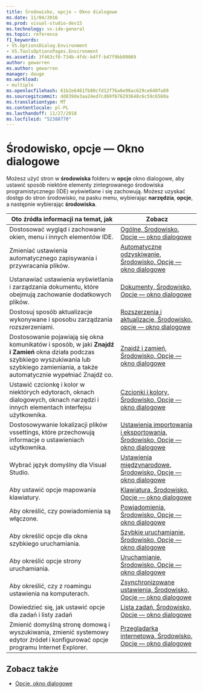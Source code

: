 ```yaml
---
title: Środowisko, opcje — Okno dialogowe
ms.date: 11/04/2016
ms.prod: visual-studio-dev15
ms.technology: vs-ide-general
ms.topic: reference
f1_keywords:
- VS.OptionsDialog.Environment
- VS.ToolsOptionsPages.Environment
ms.assetid: 3f463cf0-734b-4fdc-b4ff-b47f9bb99069
author: gewarren
ms.author: gewarren
manager: douge
ms.workload:
- multiple
ms.openlocfilehash: 61b2e6461fb80cfd12f76a6e96ac629ce640fa89
ms.sourcegitcommit: dd839de3aa24ed7cd69f676293648c6c59c6560a
ms.translationtype: MT
ms.contentlocale: pl-PL
ms.lasthandoff: 11/27/2018
ms.locfileid: "52388770"
---
```

# <a name="environment-options-dialog-box"></a>Środowisko, opcje — Okno dialogowe

Możesz użyć stron w **środowiska** folderu w **opcje** okno dialogowe, aby ustawić sposób niektóre elementy zintegrowanego środowiska programistycznego (IDE) wyświetlane i się zachowują. Możesz uzyskać dostęp do stron środowisko, na pasku menu, wybierając **narzędzia**, **opcje**, a następnie wybierając **środowiska**.

|Oto źródła informacji na temat, jak|Zobacz|
| - |---------|
|Dostosować wygląd i zachowanie okien, menu i innych elementów IDE.|[Ogólne, Środowisko, Opcje — okno dialogowe](../../ide/reference/general-environment-options-dialog-box.md)|
|Zmieniać ustawienia automatycznego zapisywania i przywracania plików.|[Automatyczne odzyskiwanie, Środowisko, Opcje — okno dialogowe](../../ide/reference/autorecover-environment-options-dialog-box.md)|
|Ustanawiać ustawienia wyświetlania i zarządzania dokumentu, które obejmują zachowanie dodatkowych plików.|[Dokumenty, Środowisko, Opcje — okno dialogowe](../../ide/reference/documents-environment-options-dialog-box.md)|
|Dostosuj sposób aktualizacje wykonywane i sposobu zarządzania rozszerzeniami.|[Rozszerzenia i aktualizacje, Środowisko, opcje — okno dialogowe](../../ide/reference/extensions-and-updates-environment-options-dialog-box.md)|
|Dostosowanie pojawiają się okna komunikatów i sposób, w jaki **Znajdź i Zamień** okna działa podczas szybkiego wyszukiwania lub szybkiego zamieniania, a także automatycznie wypełniać Znajdź co.|[Znajdź i zamień, Środowisko, Opcje — okno dialogowe](../../ide/reference/find-and-replace-environment-options-dialog-box.md)|
|Ustawić czcionkę i kolor w niektórych edytorach, oknach dialogowych, oknach narzędzi i innych elementach interfejsu użytkownika.|[Czcionki i kolory, Środowisko, Opcje — okno dialogowe](../../ide/reference/fonts-and-colors-environment-options-dialog-box.md)|
|Dostosowywanie lokalizacji plików vssettings, które przechowują informacje o ustawieniach użytkownika.|[Ustawienia importowania i eksportowania, Środowisko, Opcje — okno dialogowe](../../ide/reference/import-and-export-settings-environment-options-dialog-box.md)|
|Wybrać język domyślny dla Visual Studio.|[Ustawienia międzynarodowe, Środowisko, Opcje — okno dialogowe](../../ide/reference/international-settings-environment-options-dialog-box.md)|
|Aby ustawić opcje mapowania klawiatury.|[Klawiatura, Środowisko, Opcje — okno dialogowe](../../ide/reference/keyboard-environment-options-dialog-box.md)|
|Aby określić, czy powiadomienia są włączone.|[Powiadomienia, Środowisko, Opcje — okno dialogowe](../../ide/reference/notifications-environment-options-dialog-box.md)|
|Aby określić opcje dla okna szybkiego uruchamiania.|[Szybkie uruchamianie, Środowisko, Opcje — okno dialogowe](../../ide/reference/quick-launch-environment-options-dialog-box.md)|
|Aby określić opcje strony uruchamiania.|[Uruchamianie, Środowisko, Opcje — okno dialogowe](../../ide/reference/startup-environment-options-dialog-box.md)|
|Aby określić, czy z roamingu ustawienia na komputerach.|[Zsynchronizowane ustawienia, Środowisko, Opcje — okno dialogowe](../../ide/reference/synchronized-settings-environment-options-dialog-box.md)|
|Dowiedzieć się, jak ustawić opcje dla zadań i listy zadań|[Lista zadań, Środowisko, Opcje — okno dialogowe](../../ide/reference/task-list-environment-options-dialog-box.md)|
|Zmienić domyślną stronę domową i wyszukiwania, zmienić systemowy edytor źródeł i konfigurować opcje programu Internet Explorer.|[Przeglądarka internetowa, Środowisko, Opcje — okno dialogowe](../../ide/reference/web-browser-environment-options-dialog-box.md)|

## <a name="see-also"></a>Zobacz także

- [Opcje, okno dialogowe](../../ide/reference/options-dialog-box-visual-studio.md)